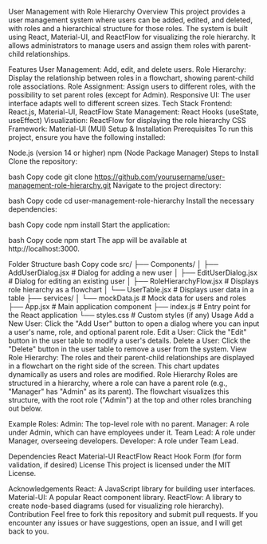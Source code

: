 User Management with Role Hierarchy
Overview
This project provides a user management system where users can be added, edited, and deleted, with roles and a hierarchical structure for those roles. The system is built using React, Material-UI, and ReactFlow for visualizing the role hierarchy. It allows administrators to manage users and assign them roles with parent-child relationships.

Features
User Management: Add, edit, and delete users.
Role Hierarchy: Display the relationship between roles in a flowchart, showing parent-child role associations.
Role Assignment: Assign users to different roles, with the possibility to set parent roles (except for Admin).
Responsive UI: The user interface adapts well to different screen sizes.
Tech Stack
Frontend: React.js, Material-UI, ReactFlow
State Management: React Hooks (useState, useEffect)
Visualization: ReactFlow for displaying the role hierarchy
CSS Framework: Material-UI (MUI)
Setup & Installation
Prerequisites
To run this project, ensure you have the following installed:

Node.js (version 14 or higher)
npm (Node Package Manager)
Steps to Install
Clone the repository:

bash
Copy code
git clone https://github.com/yourusername/user-management-role-hierarchy.git
Navigate to the project directory:

bash
Copy code
cd user-management-role-hierarchy
Install the necessary dependencies:

bash
Copy code
npm install
Start the application:

bash
Copy code
npm start
The app will be available at http://localhost:3000.

Folder Structure
bash
Copy code
src/
├── Components/
│   ├── AddUserDialog.jsx        # Dialog for adding a new user
│   ├── EditUserDialog.jsx       # Dialog for editing an existing user
│   ├── RoleHierarchyFlow.jsx   # Displays role hierarchy as a flowchart 
│   └── UserTable.jsx            # Displays user data in a table
├── services/
│   └── mockData.js             # Mock data for users and roles
├── App.jsx                     # Main application component
├── index.js                    # Entry point for the React application
└── styles.css                  # Custom styles (if any)
Usage
Add a New User: Click the "Add User" button to open a dialog where you can input a user's name, role, and optional parent role.
Edit a User: Click the "Edit" button in the user table to modify a user's details.
Delete a User: Click the "Delete" button in the user table to remove a user from the system.
View Role Hierarchy: The roles and their parent-child relationships are displayed in a flowchart on the right side of the screen. This chart updates dynamically as users and roles are modified.
Role Hierarchy
Roles are structured in a hierarchy, where a role can have a parent role (e.g., "Manager" has "Admin" as its parent). The flowchart visualizes this structure, with the root role ("Admin") at the top and other roles branching out below.

Example Roles:
Admin: The top-level role with no parent.
Manager: A role under Admin, which can have employees under it.
Team Lead: A role under Manager, overseeing developers.
Developer: A role under Team Lead.

Dependencies
React
Material-UI
ReactFlow
React Hook Form (for form validation, if desired)
License
This project is licensed under the MIT License.

Acknowledgements
React: A JavaScript library for building user interfaces.
Material-UI: A popular React component library.
ReactFlow: A library to create node-based diagrams (used for visualizing role hierarchy).
Contribution
Feel free to fork this repository and submit pull requests. If you encounter any issues or have suggestions, open an issue, and I will get back to you.
